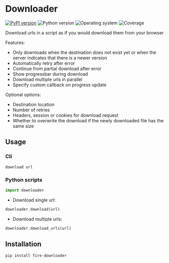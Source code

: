 # Downloader
[![PyPI version](https://badge.fury.io/py/fire-downloader.svg)](https://badge.fury.io/py/fire-downloader)
![Python version](https://img.shields.io/badge/python-3.10+-brightgreen)
![Operating system](https://img.shields.io/badge/os-linux%20%7c%20macOS-brightgreen)
![Coverage](https://img.shields.io/badge/coverage-91%25-brightgreen)

Download urls in a script as if you would download them from your browser

Features:
* Only downloads when the destination does not exist yet or when the server indicates that there is a newer version
* Automatically retry after error
* Continue from partial download after error
* Show progressbar during download
* Download multiple urls in parallel
* Specify custom callback on progress update

Optional options:
* Destination location
* Number of retries
* Headers, session or cookies for download request
* Whether to overwrite the download if the newly downloaded file has the same size

## Usage
### Cli

```shell
download url
```

### Python scripts

```python
import downloader
```

* Download single url:

```python
downloader.download(url)
```

* Download multiple urls:

```python
downloader.download_urls(url)
```

## Installation
```shell
pip install fire-downloader
```
